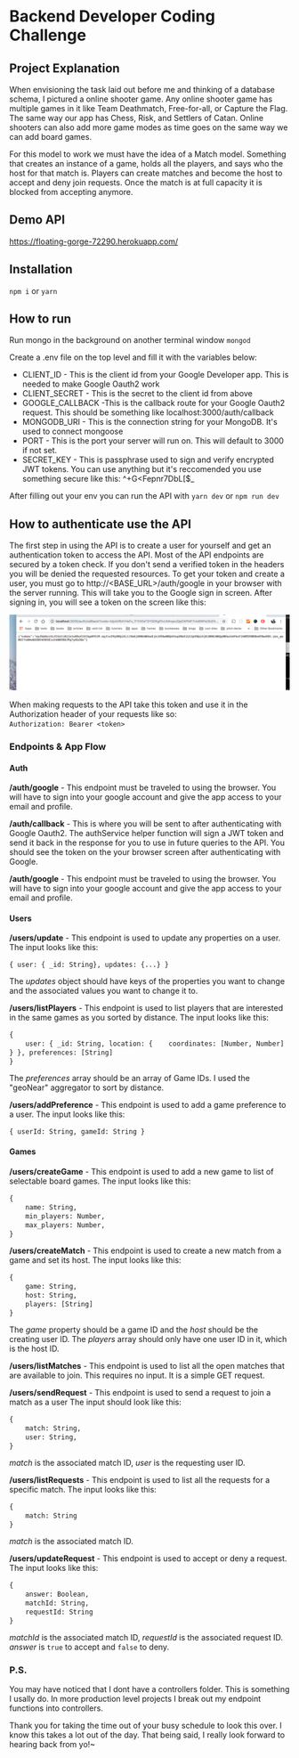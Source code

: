 # Backend Developer Coding Challenge
## Project Explanation
When envisioning the task laid out before me and thinking of a database schema, I pictured a online shooter game. Any online shooter game has multiple games in it like Team Deathmatch, Free-for-all, or Capture the Flag. The same way our app has Chess, Risk, and Settlers of Catan.
Online shooters can also add more game modes as time goes on the same way we can add board games.  

For this model to work we must have the idea of a Match model. Something that creates an instance of a game, holds all the players, and says who the host for that match is. Players can create matches and become the host to accept and deny join requests. Once the match is at full capacity it is blocked from accepting anymore.

## Demo API
https://floating-gorge-72290.herokuapp.com/

## Installation
`npm i` or `yarn`


## How to run
Run mongo in the background on another terminal window
`mongod`

Create a .env file on the top level and fill it with the variables below:
* CLIENT_ID - This is the client id from your Google Developer app. This is needed to make Google Oauth2 work
* CLIENT_SECRET - This is the secret to the client id from above
* GOOGLE_CALLBACK -This is the callback route for your Google Oauth2 request. This should be something like localhost:3000/auth/callback
* MONGODB_URI - This is the connection string for your MongoDB. It's used to connect mongoose
* PORT - This is the port your server will run on. This will default to 3000 if not set.
* SECRET_KEY - This is passphrase used to sign and verify encrypted JWT tokens. You can use anything but it's reccomended you use something secure like this: ^+G<Fepnr7DbL[$_

After filling out your env you can run the API with `yarn dev` or `npm run dev`

## How to authenticate use the API
The first step in using the API is to create a user for yourself and get an authentication token to access the API. Most of the API endpoints are secured by a token check. If you don't send a verified token in the headers you will be denied the requested resources. To get your token and create a user, you must go to http://<BASE_URL>/auth/google in your browser with the server running. This will take you to the Google sign in screen. After signing in, you will see a token on the screen like this:  

![token](token.png)  

When making requests to the API take this token and use it in the Authorization header of your requests like so:  
`Authorization: Bearer <token>`


### Endpoints & App Flow
#### Auth
**/auth/google** - This endpoint must be traveled to using the browser. You will have to sign into your google account and give the app access to your email and profile.  

**/auth/callback** - This is where you will be sent to after authenticating with Google Oauth2. The authService helper function will sign a JWT token and send it back in the response for you to use in future queries to the API. You should see the token on the your browser screen after authenticating with Google.

**/auth/google** - This endpoint must be traveled to using the browser. You will have to sign into your google account and give the app access to your email and profile.

#### Users

**/users/update** - This endpoint is used to update any properties on a user. The input looks like this:  
```
{ user: { _id: String}, updates: {...} }
``` 
The *updates* object should have keys of the properties you want to change and the associated values you want to change it to.

**/users/listPlayers** - This endpoint is used to list players that are interested in the same games as you sorted by distance. The input looks like this:  
```
{ 
    user: { _id: String, location: {    coordinates: [Number, Number] } }, preferences: [String] 
}
```  
The *preferences* array should be an array of Game IDs. I used the "geoNear" aggregator to sort by distance.


**/users/addPreference** - This endpoint is used to add a game preference to a user. The input looks like this:  
```
{ userId: String, gameId: String }
``` 

#### Games

**/users/createGame** - This endpoint is used to add a new game to list of selectable board games. The input looks like this:  
```
{
    name: String,
    min_players: Number,
    max_players: Number,
}
``` 


**/users/createMatch** - This endpoint is used to create a new match from a game and set its host. The input looks like this:  
```
{
    game: String,
    host: String,
    players: [String]
}
```  
The *game* property should be a game ID and the *host* should be the creating user ID. The *players* array should only have one user ID in it, which is the host ID.


**/users/listMatches** - This endpoint is used to list all the open matches that are available to join. This requires no input. It is a simple GET request. 


**/users/sendRequest** - This endpoint is used to send a request to join a match as a user The input should look like this:  
```
{
    match: String,
    user: String,
}
```  
*match* is the associated match ID, *user* is the requesting user ID.


**/users/listRequests** - This endpoint is used to list all the requests for a specific match. The input looks like this:  
```
{ 
    match: String
}
```  
*match* is the associated match ID.


**/users/updateRequest** - This endpoint is used to accept or deny a request. The input looks like this:  
```
{
    answer: Boolean, 
    matchId: String, 
    requestId: String
}
```  
*matchId* is the associated match ID, *requestId* is the associated request ID. *answer* is `true` to accept and `false` to deny.


### P.S.
You may have noticed that I dont have a controllers folder. This is something I usally do. In more production level projects I break out my endpoint functions into controllers. 

Thank you for taking the time out of your busy schedule to look this over. I know this takes a lot out of the day. That being said, I really look forward to hearing back from yo!~
